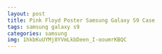 ```yaml
---
layout: post
title: Pink Floyd Poster Samsung Galaxy S9 Case
tags: samsung galaxy s9
categories: samsung
img: 1hkbKuUYMj8YVmLkbDeen_I-ooumrKBQC
---
```

